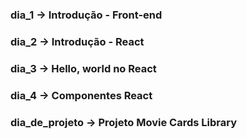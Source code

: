 ### dia_1 -> Introdução - Front-end

### dia_2 -> Introdução - React

### dia_3 -> Hello, world no React

### dia_4 -> Componentes React

### dia_de_projeto -> Projeto Movie Cards Library
